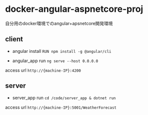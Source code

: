 # docker-angular-aspnetcore-proj
自分用のdocker環境でのangular+apsnetcore開発環境


## client
- angular install
`RUN npm install -g @angular/cli`

- angular_app run
`ng serve --host 0.0.0.0`

access url
`http://{machine-IP}:4200`


## server
- server_app run
`cd /code/server_app & dotnet run`

access url
`http://{machine-IP}:5001/WeatherForecast`